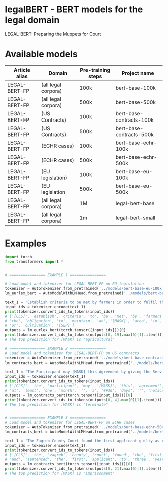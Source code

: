 # legalBERT - BERT models for the legal domain
LEGAL-BERT: Preparing the Muppets for Court

# Available models
| Article alias | Domain | Pre-training steps | Project name |
| ------------- | ------ | ------------------ | ------------ |
| LEGAL-BERT-FP | (all legal corpora) | 100k | bert-base-100k |
| LEGAL-BERT-FP | (all legal corpora) | 500k | bert-base-500k   |
| LEGAL-BERT-FP | (US Contracts) | 100k | bert-base-contracts-100k   |
| LEGAL-BERT-FP | (US Contracts) | 500k | bert-base-contracts-500k   |
| LEGAL-BERT-FP | (ECHR cases) | 100k | bert-base-echr-100k   |
| LEGAL-BERT-FP | (ECHR cases) | 500k | bert-base-echr-500k   |
| LEGAL-BERT-FP | (EU legislation) | 100k | bert-base-eu-100k   |
| LEGAL-BERT-FP | (EU legislation | 500k | bert-base-eu-500k   |
| LEGAL-BERT-FP | (all legal corpora) | 1M | legal-bert-base   |
| LEGAL-BERT-FP | (all legal corpora) | 1m | legal-bert-small |


# Examples

```python
import torch
from transformers import *


# ================ EXAMPLE 1 ================

# Load model and tokenizer for LEGAL-BERT-FP on EU legislation
tokenizer = AutoTokenizer.from_pretrained('../models/bert-base-eu-100k')
lm_eurlex_bert = AutoModelWithLMHead.from_pretrained('../models/bert-base-eu-100k')

text_1 = 'Establish criteria to be met by farmers in order to fulfil the obligation to maintain an [MASK] area in a state suitable for grazing or cultivation'
input_ids = tokenizer.encode(text_1)
print(tokenizer.convert_ids_to_tokens(input_ids))
# ['[CLS]', 'establish', 'criteria', 'to', 'be', 'met', 'by', 'farmers', 'in', 'order', 'to', 'fu', '##lf', '##il',
# 'the', 'obligation', 'to', 'maintain', 'an', '[MASK]', 'area', 'in', 'a', 'state', 'suitable', 'for', 'grazing',
# 'or', 'cultivation', '[SEP]']
outputs = lm_eurlex_bert(torch.tensor([input_ids]))[0]
print(tokenizer.convert_ids_to_tokens(outputs[0, 19].max(0)[1].item()))
# The top prediction for [MASK] is "agricultural"

# ================ EXAMPLE 2 ================
# Load model and tokenizer for LEGAL-BERT-FP on US contracts
tokenizer = AutoTokenizer.from_pretrained('../models/bert-base-contracts-500k')
lm_contracts_bert = AutoModelWithLMHead.from_pretrained('../models/bert-base-contracts-500k')

text_1 = 'The Participant may [MASK] this Agreement by giving the Service Provider at least one month’s30 days’ notice in writing'
input_ids = tokenizer.encode(text_1)
print(tokenizer.convert_ids_to_tokens(input_ids))
# ['[CLS]', 'the', 'participant', 'may', '[MASK]', 'this', 'agreement', 'by', 'giving', 'the', 'service', 'provider',
# 'at', 'least', 'one', 'month', '’', 's', '##30', 'days', '’', 'notice', 'in', 'writing', '[SEP]']
outputs = lm_contracts_bert(torch.tensor([input_ids]))[0]
print(tokenizer.convert_ids_to_tokens(outputs[0, 4].max(0)[1].item()))
# The top prediction for [MASK] is "terminate"


# ================ EXAMPLE 3 ================
# Load model and tokenizer for LEGAL-BERT-FP on ECHR cases
tokenizer = AutoTokenizer.from_pretrained('../models/bert-base-echr-500k')
lm_contracts_bert = AutoModelWithLMHead.from_pretrained('../models/bert-base-echr-500k')

text_1 = 'The Zagreb County Court found the first applicant guilty as charged and sentenced the first applicant to three years’ [MASK].'
input_ids = tokenizer.encode(text_1)
print(tokenizer.convert_ids_to_tokens(input_ids))
# ['[CLS]', 'the', 'zagreb', 'county', 'court', 'found', 'the', 'first', 'applicant', 'guilty', 'as', 'charged',
# 'and', 'sentenced', 'the', 'first', 'applicant', 'to', 'three', 'years', '’', '[MASK]', '.', '[SEP]']
outputs = lm_contracts_bert(torch.tensor([input_ids]))[0]
print(tokenizer.convert_ids_to_tokens(outputs[0, 21].max(0)[1].item()))
# The top prediction for [MASK] is "imprisonment"
```
